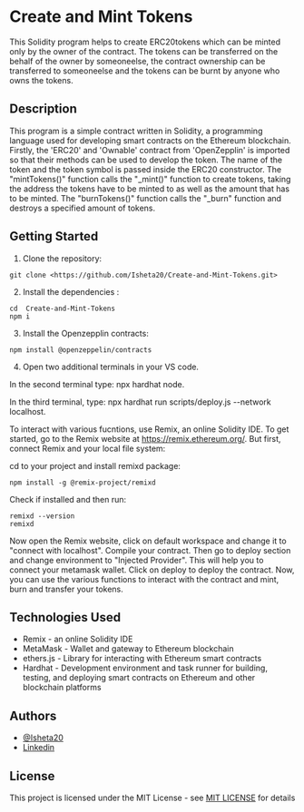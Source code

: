
# Create and Mint Tokens

This Solidity program helps to create ERC20tokens which can be minted only by the owner of the contract. The tokens can be transferred on the behalf of the owner by someoneelse, the contract ownership can be transferred to someoneelse and the tokens can be burnt by anyone who owns the tokens. 
## Description
This program is a simple contract written in Solidity, a programming language used for developing smart contracts on the Ethereum blockchain. Firstly, the 'ERC20' and 'Ownable' contract from 'OpenZepplin' is imported so that their methods can be used to develop the token. The name of the token and the token symbol is passed inside the ERC20 constructor. The "mintTokens()" function calls the "_mint()" function to create tokens, taking the address the tokens have to be minted to as well as the amount that has to be minted. The "burnTokens()" function calls the "_burn" function and destroys a specified amount of tokens.

## Getting Started

1. Clone the repository:

```
git clone <https://github.com/Isheta20/Create-and-Mint-Tokens.git>
```

2. Install the dependencies :

```
cd  Create-and-Mint-Tokens         
npm i
```


3. Install the Openzepplin contracts:

```
npm install @openzeppelin/contracts
```


4. Open two additional terminals in your VS code.

In the second terminal type: npx hardhat node.

In the third terminal, type: npx hardhat run scripts/deploy.js --network localhost.


To interact with various fucntions, use Remix, an online Solidity IDE. To get started, go to the Remix website at https://remix.ethereum.org/.
But first, connect Remix and your local file system:

cd to your project and install remixd package:

```
npm install -g @remix-project/remixd
```
Check if installed and then run:

```
remixd --version
remixd
```

Now open the Remix website, click on default workspace and change it to "connect with localhost". Compile your contract. Then go to deploy section and change environment to "Injected Provider". This will help you to connect your metamask wallet. Click on deploy to deploy the contract. Now, you can use the various functions to interact with the contract and mint, burn and transfer your tokens.

## Technologies Used 
- Remix - an online Solidity IDE  
- MetaMask - Wallet and gateway to Ethereum blockchain  
- ethers.js - Library for interacting with Ethereum smart contracts  
- Hardhat - Development environment and task runner for building, testing, and deploying smart contracts on Ethereum and other blockchain platforms
## Authors

- [@Isheta20](https://github.com/Isheta20)
- [Linkedin](www.linkedin.com/in/isheta-aggarwal-76a91b230)




## License

This project is licensed under the MIT License - see [MIT LICENSE](https://github.com/Isheta20/ETHAssessement/blob/main/LICENSE)
 for details

